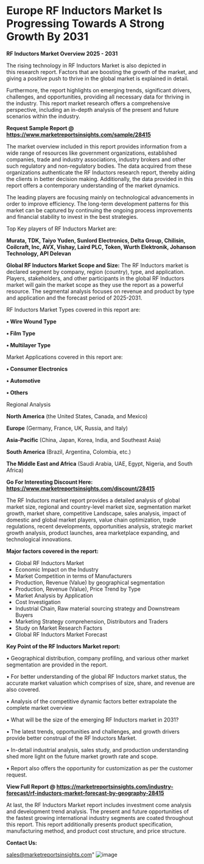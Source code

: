 # Europe RF Inductors Market Is Progressing Towards A Strong Growth By 2031

<Strong> RF Inductors Market Overview 2025 - 2031</strong>

The rising technology in RF Inductors Market is also depicted in this research report. Factors that are boosting the growth of the market, and giving a positive push to thrive in the global market is explained in detail.

Furthermore, the report highlights on emerging trends, significant drivers, challenges, and opportunities, providing all necessary data for thriving in the industry. This report market research offers a comprehensive perspective, including an in-depth analysis of the present and future scenarios within the industry.

<strong>Request Sample Report @ <a href=https://www.marketreportsinsights.com/sample/28415>https://www.marketreportsinsights.com/sample/28415</a></strong>

The market overview included in this report provides information from a wide range of resources like government organizations, established companies, trade and industry associations, industry brokers and other such regulatory and non-regulatory bodies. The data acquired from these organizations authenticate the RF Inductors research report, thereby aiding the clients in better decision making. Additionally, the data provided in this report offers a contemporary understanding of the market dynamics.

The leading players are focusing mainly on technological advancements in order to improve efficiency. The long-term development patterns for this market can be captured by continuing the ongoing process improvements and financial stability to invest in the best strategies.

Top Key players of RF Inductors Market are:

<strong>Murata, TDK, Taiyo Yuden, Sunlord Electronics, Delta Group, Chilisin, Coilcraft, Inc, AVX, Vishay, Laird PLC, Token, Wurth Elektronik, Johanson Technology, API Delevan</strong>

<strong><b>Global RF Inductors Market Scope and Size:</b></strong>
The RF Inductors market is declared segment by company, region (country), type, and application. Players, stakeholders, and other participants in the global RF Inductors market will gain the market scope as they use the report as a powerful resource. The segmental analysis focuses on revenue and product by type and application and the forecast period of 2025-2031.

RF Inductors Market Types covered in this report are:

<strong>• Wire Wound Type

• Film Type

• Multilayer Type</strong>

Market Applications covered in this report are:

<strong>• Consumer Electronics

• Automotive

• Others</strong> 

Regional Analysis

<strong>North America</strong> (the United States, Canada, and Mexico)

<strong>Europe</strong> (Germany, France, UK, Russia, and Italy)

<strong>Asia-Pacific</strong> (China, Japan, Korea, India, and Southeast Asia)

<strong>South America</strong> (Brazil, Argentina, Colombia, etc.)

<strong>The Middle East and Africa</strong> (Saudi Arabia, UAE, Egypt, Nigeria, and South Africa)

<strong>Go For Interesting Discount Here: <a href=https://www.marketreportsinsights.com/discount/28415>https://www.marketreportsinsights.com/discount/28415</a></strong>

The RF Inductors market report provides a detailed analysis of global market size, regional and country-level market size, segmentation market growth, market share, competitive Landscape, sales analysis, impact of domestic and global market players, value chain optimization, trade regulations, recent developments, opportunities analysis, strategic market growth analysis, product launches, area marketplace expanding, and technological innovations.

<strong><b>Major factors covered in the report:</b></strong>
<ul>
  <li>Global RF Inductors Market </li>
  <li>Economic Impact on the Industry</li>
  <li>Market Competition in terms of Manufacturers</li>
  <li>Production, Revenue (Value) by geographical segmentation</li>
  <li>Production, Revenue (Value), Price Trend by Type</li>
  <li>Market Analysis by Application</li>
  <li>Cost Investigation</li>
  <li>Industrial Chain, Raw material sourcing strategy and Downstream Buyers</li>
  <li>Marketing Strategy comprehension, Distributors and Traders</li>
  <li>Study on Market Research Factors</li>
  <li>Global RF Inductors Market Forecast</li>
</ul>

<strong><b>Key Point of the RF Inductors Market report:</b></strong>

• Geographical distribution, company profiling, and various other market segmentation are provided in the report.

• For better understanding of the global RF Inductors market status, the accurate market valuation which comprises of size, share, and revenue are also covered.

• Analysis of the competitive dynamic factors better extrapolate the complete market overview

• What will be the size of the emerging RF Inductors market in 2031?

• The latest trends, opportunities and challenges, and growth drivers provide better construal of the RF Inductors Market.

• In-detail industrial analysis, sales study, and production understanding shed more light on the future market growth rate and scope.

• Report also offers the opportunity for customization as per the customer request.

<strong><b>View Full Report @ <a href=https://marketreportsinsights.com/industry-forecast/rf-inductors-market-forecast-by-geography-28415>https://marketreportsinsights.com/industry-forecast/rf-inductors-market-forecast-by-geography-28415</a></b></strong>


At last, the RF Inductors Market report includes investment come analysis and development trend analysis. The present and future opportunities of the fastest growing international industry segments are coated throughout this report. This report additionally presents product specification, manufacturing method, and product cost structure, and price structure.

<strong>Contact Us:</strong>

sales@marketreportsinsights.com"
![image](https://github.com/user-attachments/assets/868fc6ca-ed6e-4c8c-9fcf-26bd953be722)
